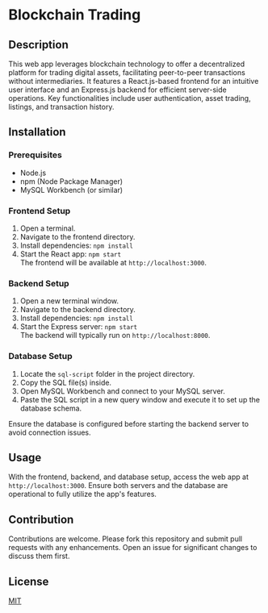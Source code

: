# Blockchain Trading

## Description
This web app leverages blockchain technology to offer a decentralized platform for trading digital assets, facilitating peer-to-peer transactions without intermediaries. It features a React.js-based frontend for an intuitive user interface and an Express.js backend for efficient server-side operations. Key functionalities include user authentication, asset trading, listings, and transaction history.

## Installation

### Prerequisites
- Node.js
- npm (Node Package Manager)
- MySQL Workbench (or similar)

### Frontend Setup
1. Open a terminal.
2. Navigate to the frontend directory.
3. Install dependencies: `npm install`
4. Start the React app: `npm start`  
   The frontend will be available at `http://localhost:3000`.

### Backend Setup
1. Open a new terminal window.
2. Navigate to the backend directory.
3. Install dependencies: `npm install`
4. Start the Express server: `npm start`  
   The backend will typically run on `http://localhost:8000`.

### Database Setup
1. Locate the `sql-script` folder in the project directory.
2. Copy the SQL file(s) inside.
3. Open MySQL Workbench and connect to your MySQL server.
4. Paste the SQL script in a new query window and execute it to set up the database schema.

Ensure the database is configured before starting the backend server to avoid connection issues.

## Usage
With the frontend, backend, and database setup, access the web app at `http://localhost:3000`. Ensure both servers and the database are operational to fully utilize the app's features.

## Contribution
Contributions are welcome. Please fork this repository and submit pull requests with any enhancements. Open an issue for significant changes to discuss them first.

## License
[MIT](https://choosealicense.com/licenses/mit/)
